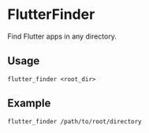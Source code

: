 # FlutterFinder

Find Flutter apps in any directory.

## Usage

`flutter_finder <root_dir>`

## Example

`flutter_finder /path/to/root/directory`
